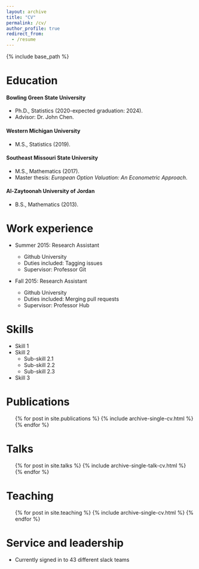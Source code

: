 ```yaml
---
layout: archive
title: "CV"
permalink: /cv/
author_profile: true
redirect_from:
  - /resume
---
```


{% include base_path %}

Education
======
<h4>Bowling Green State University</h4>
<ul>
    <li>Ph.D., Statistics (2020-expected graduation: 2024).</li>
    <li>Advisor: Dr. John Chen.</li>
</ul>

<h4>Western Michigan University</h4>
<ul>
    <li>M.S., Statistics (2019).</li>
</ul>

<h4>Southeast Missouri State University</h4>
<ul>
    <li>M.S., Mathematics (2017).</li>
    <li>Master thesis: <em>European Option Valuation: An Econometric Approach</em>.</li>
</ul>

<h4>Al-Zaytoonah University of Jordan</h4>
<ul>
    <li>B.S., Mathematics (2013).</li>
</ul>


Work experience
======
* Summer 2015: Research Assistant
  * Github University
  * Duties included: Tagging issues
  * Supervisor: Professor Git

* Fall 2015: Research Assistant
  * Github University
  * Duties included: Merging pull requests
  * Supervisor: Professor Hub
  
Skills
======
* Skill 1
* Skill 2
  * Sub-skill 2.1
  * Sub-skill 2.2
  * Sub-skill 2.3
* Skill 3

Publications
======
  <ul>{% for post in site.publications %}
    {% include archive-single-cv.html %}
  {% endfor %}</ul>
  
Talks
======
  <ul>{% for post in site.talks %}
    {% include archive-single-talk-cv.html %}
  {% endfor %}</ul>
  
Teaching
======
  <ul>{% for post in site.teaching %}
    {% include archive-single-cv.html %}
  {% endfor %}</ul>
  
Service and leadership
======
* Currently signed in to 43 different slack teams
